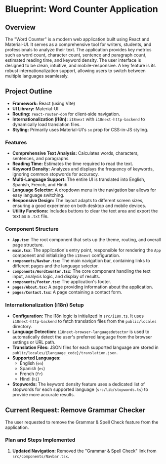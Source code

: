 
# Blueprint: Word Counter Application

## Overview

The "Word Counter" is a modern web application built using React and Material-UI. It serves as a comprehensive tool for writers, students, and professionals to analyze their text. The application provides key metrics such as word count, character count, sentence and paragraph count, estimated reading time, and keyword density. The user interface is designed to be clean, intuitive, and mobile-responsive. A key feature is its robust internationalization support, allowing users to switch between multiple languages seamlessly.

## Project Outline

*   **Framework:** React (using Vite)
*   **UI Library:** Material-UI
*   **Routing:** `react-router-dom` for client-side navigation.
*   **Internationalization (i18n):** `i18next` with `i18next-http-backend` to dynamically load translation files.
*   **Styling:** Primarily uses Material-UI's `sx` prop for CSS-in-JS styling.

### Features

*   **Comprehensive Text Analysis:** Calculates words, characters, sentences, and paragraphs.
*   **Reading Time:** Estimates the time required to read the text.
*   **Keyword Density:** Analyzes and displays the frequency of keywords, ignoring common stopwords for accuracy.
*   **Multi-Language Support:** The entire UI is translated into English, Spanish, French, and Hindi.
*   **Language Selector:** A dropdown menu in the navigation bar allows for easy language switching.
*   **Responsive Design:** The layout adapts to different screen sizes, ensuring a good experience on both desktop and mobile devices.
*   **Utility Functions:** Includes buttons to clear the text area and export the text as a `.txt` file.

### Component Structure

*   **`App.tsx`:** The root component that sets up the theme, routing, and overall page structure.
*   **`main.tsx`:** The application's entry point, responsible for rendering the `App` component and initializing the `i18next` configuration.
*   **`components/Navbar.tsx`:** The main navigation bar, containing links to different pages and the language selector.
*   **`components/WordCounter.tsx`:** The core component handling the text input, analysis logic, and display of results.
*   **`components/Footer.tsx`:** The application's footer.
*   **`pages/About.tsx`:** A page providing information about the application.
*   **`pages/Contact.tsx`:** A page containing a contact form.

### Internationalization (i18n) Setup

*   **Configuration:** The i18n logic is initialized in `src/i18n.ts`. It uses `i18next-http-backend` to fetch translation files from the `public/locales` directory.
*   **Language Detection:** `i18next-browser-languagedetector` is used to automatically detect the user's preferred language from the browser settings or URL path.
*   **Translation Files:** JSON files for each supported language are stored in `public/locales/{language_code}/translation.json`.
*   **Supported Languages:**
    *   English (`en`)
    *   Spanish (`es`)
    *   French (`fr`)
    *   Hindi (`hi`)
*   **Stopwords:** The keyword density feature uses a dedicated list of stopwords for each supported language (`src/lib/stopwords.ts`) to provide more accurate results.

## Current Request: Remove Grammar Checker

The user requested to remove the Grammar & Spell Check feature from the application.

### Plan and Steps Implemented

1.  **Updated Navigation:** Removed the "Grammar & Spell Check" link from `src/components/Navbar.tsx`.
